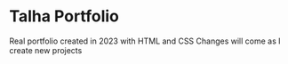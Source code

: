 # Talha Portfolio
 
Real portfolio created in 2023 with HTML and CSS
Changes will come as I create new projects 
